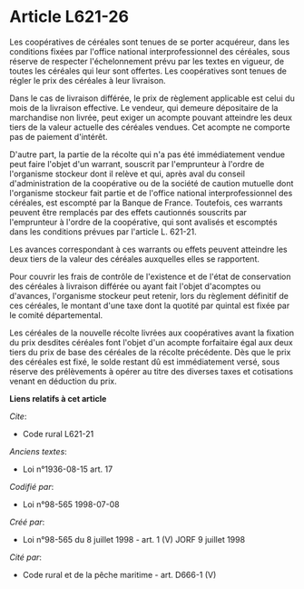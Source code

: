 # Article L621-26

Les coopératives de céréales sont tenues de se porter acquéreur, dans les conditions fixées par l'office national
interprofessionnel des céréales, sous réserve de respecter l'échelonnement prévu par les textes en vigueur, de toutes les
céréales qui leur sont offertes. Les coopératives sont tenues de régler le prix des céréales à leur livraison.

Dans le cas de livraison différée, le prix de règlement applicable est celui du mois de la livraison effective. Le vendeur,
qui demeure dépositaire de la marchandise non livrée, peut exiger un acompte pouvant atteindre les deux tiers de la valeur
actuelle des céréales vendues. Cet acompte ne comporte pas de paiement d'intérêt.

D'autre part, la partie de la récolte qui n'a pas été immédiatement vendue peut faire l'objet d'un warrant, souscrit par
l'emprunteur à l'ordre de l'organisme stockeur dont il relève et qui, après aval du conseil d'administration de la
coopérative ou de la société de caution mutuelle dont l'organisme stockeur fait partie et de l'office national
interprofessionnel des céréales, est escompté par la Banque de France. Toutefois, ces warrants peuvent être remplacés par des
effets cautionnés souscrits par l'emprunteur à l'ordre de la coopérative, qui sont avalisés et escomptés dans les conditions
prévues par l'article L. 621-21.

Les avances correspondant à ces warrants ou effets peuvent atteindre les deux tiers de la valeur des céréales auxquelles
elles se rapportent.

Pour couvrir les frais de contrôle de l'existence et de l'état de conservation des céréales à livraison différée ou ayant
fait l'objet d'acomptes ou d'avances, l'organisme stockeur peut retenir, lors du règlement définitif de ces céréales, le
montant d'une taxe dont la quotité par quintal est fixée par le comité départemental.

Les céréales de la nouvelle récolte livrées aux coopératives avant la fixation du prix desdites céréales font l'objet d'un
acompte forfaitaire égal aux deux tiers du prix de base des céréales de la récolte précédente. Dès que le prix des céréales
est fixé, le solde restant dû est immédiatement versé, sous réserve des prélèvements à opérer au titre des diverses taxes et
cotisations venant en déduction du prix.

**Liens relatifs à cet article**

_Cite_:

  - Code rural L621-21

_Anciens textes_:

  - Loi n°1936-08-15 art. 17

_Codifié par_:

  - Loi n°98-565 1998-07-08

_Créé par_:

  - Loi n°98-565 du 8 juillet 1998 - art. 1 (V) JORF 9 juillet 1998

_Cité par_:

  - Code rural et de la pêche maritime - art. D666-1 (V)
